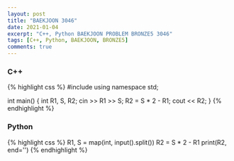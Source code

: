 ```yaml
---
layout: post
title: "BAEKJOON 3046"
date: 2021-01-04
excerpt: "C++, Python BAEKJOON PROBLEM BRONZE5 3046"
tags: [C++, Python, BAEKJOON, BRONZE5]
comments: true
---
```

### C++
{% highlight css %} 
#include <iostream>
using namespace std;

int main()
{
	int R1, S, R2;
	cin >> R1 >> S;
	R2 = S * 2 - R1;
	cout << R2;
}
{% endhighlight %}

### Python
{% highlight css %}
R1, S = map(int, input().split())
R2 = S * 2 - R1
print(R2, end='')
{% endhighlight %}